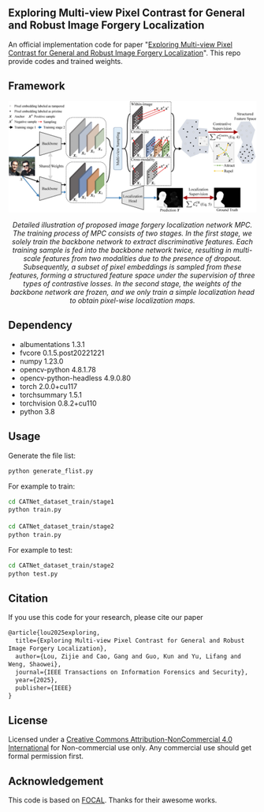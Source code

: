 ## Exploring Multi-view Pixel Contrast for General and Robust Image Forgery Localization
An official implementation code for paper "[Exploring Multi-view Pixel Contrast for General and Robust Image Forgery Localization](https://ieeexplore.ieee.org/document/10884895)". This repo provide codes and trained weights.

## Framework
<p align='center'>  
  <img src='./images/Network.jpg' width='900'/>
</p>
<p align='center'>  
  <em>Detailed illustration of proposed image forgery localization network MPC. The training process of MPC consists of two stages. In the first stage, we solely train the backbone network to extract discriminative features. Each training sample is fed into the backbone network twice, resulting in multi-scale features from two modalities due to the presence of dropout. Subsequently, a subset of pixel embeddings is sampled from these features, forming a structured feature space under the supervision of three types of contrastive losses. In the second stage, the weights of the backbone network are frozen, and we only train a simple localization head to obtain pixel-wise localization maps. </em>
</p>

## Dependency
- albumentations          1.3.1
- fvcore                  0.1.5.post20221221
- numpy                   1.23.0
- opencv-python           4.8.1.78
- opencv-python-headless  4.9.0.80
- torch                   2.0.0+cu117
- torchsummary            1.5.1
- torchvision             0.8.2+cu110
- python 3.8

## Usage

Generate the file list:
```bash
python generate_flist.py
```

For example to train:
```bash
cd CATNet_dataset_train/stage1
python train.py

cd CATNet_dataset_train/stage2
python train.py
```

For example to test:
```bash
cd CATNet_dataset_train/stage2
python test.py 
```

## Citation
If you use this code for your research, please cite our paper
```
@article{lou2025exploring,
  title={Exploring Multi-view Pixel Contrast for General and Robust Image Forgery Localization},
  author={Lou, Zijie and Cao, Gang and Guo, Kun and Yu, Lifang and Weng, Shaowei},
  journal={IEEE Transactions on Information Forensics and Security},
  year={2025},
  publisher={IEEE}
}
```
## License
Licensed under a [Creative Commons Attribution-NonCommercial 4.0 International](https://creativecommons.org/licenses/by-nc/4.0/) for Non-commercial use only.
Any commercial use should get formal permission first.

## Acknowledgement
This code is based on [FOCAL](https://github.com/HighwayWu/FOCAL). Thanks for their awesome works.


